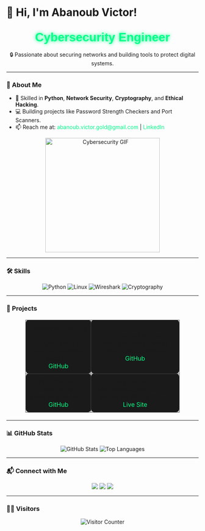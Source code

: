 # 👋 Hi, I'm Abanoub Victor!

<div align="center">
  <h2 style="color: #00ff88; font-family: 'Arial', sans-serif;">
    <span class="animated-text">Cybersecurity Engineer</span>
  </h2>
  <p>🔒 Passionate about securing networks and building tools to protect digital systems.</p>
</div>

---

### 🚀 About Me
- 🌱 Skilled in **Python**, **Network Security**, **Cryptography**, and **Ethical Hacking**.
- 💻 Building projects like Password Strength Checkers and Port Scanners.
- 📫 Reach me at: [abanoub.victor.gold@gmail.com](mailto:abanoub.victor.gold@gmail.com) | [LinkedIn](https://www.linkedin.com/in/abanoub-victor/)

<div align="center">
  <img src="https://media.giphy.com/media/26xBI73gWquF7MceY/giphy.gif" alt="Cybersecurity GIF" width="300"/>
</div>

---

### 🛠️ Skills
<div align="center">
  <img src="https://img.shields.io/badge/Python-3776AB?style=for-the-badge&logo=python&logoColor=white" alt="Python"/>
  <img src="https://img.shields.io/badge/Linux-FCC624?style=for-the-badge&logo=linux&logoColor=black" alt="Linux"/>
  <img src="https://img.shields.io/badge/Wireshark-1679A7?style=for-the-badge&logo=wireshark&logoColor=white" alt="Wireshark"/>
  <img src="https://img.shields.io/badge/Cryptography-007ACC?style=for-the-badge&logo=lock&logoColor=white" alt="Cryptography"/>
</div>

---

### 📂 Projects
<div align="center">
  <table>
    <tr>
      <td>
        <b>Password Strength Checker</b><br>
        A Python tool to evaluate password security.<br>
        <a href="https://github.com/Abanoub-Falcon/password-checker">GitHub</a>
      </td>
      <td>
        <b>File Encryption Tool</b><br>
        Encrypts/decrypts files using Fernet in Python.<br>
        <a href="https://github.com/Abanoub-Falcon/file-encryption">GitHub</a>
      </td>
    </tr>
    <tr>
      <td>
        <b>Port Scanner</b><br>
        Scans for open ports on a target IP.<br>
        <a href="https://github.com/Abanoub-Falcon/port-scanner">GitHub</a>
      </td>
      <td>
        <b>My Portfolio</b><br>
        My cybersecurity portfolio hosted on GitHub Pages.<br>
        <a href="https://Abanoub-Falcon.github.io">Live Site</a>
      </td>
    </tr>
  </table>
</div>

---

### 📊 GitHub Stats
<div align="center">
  <img src="https://github-readme-stats.vercel.app/api?username=Abanoub-Falcon&show_icons=true&theme=radical" alt="GitHub Stats"/>
  <img src="https://github-readme-stats.vercel.app/api/top-langs/?username=Abanoub-Falcon&layout=compact&theme=radical" alt="Top Languages"/>
</div>

---

### 📬 Connect with Me
<div align="center">
  <a href="https://github.com/Abanoub-Falcon"><img src="https://img.shields.io/badge/GitHub-181717?style=for-the-badge&logo=github&logoColor=white"/></a>
  <a href="https://www.linkedin.com/in/abanoub-victor/"><img src="https://img.shields.io/badge/LinkedIn-0077B5?style=for-the-badge&logo=linkedin&logoColor=white"/></a>
  <a href="mailto:abanoub.victor.gold@gmail.com"><img src="https://img.shields.io/badge/Email-D14836?style=for-the-badge&logo=gmail&logoColor=white"/></a>
</div>

---

### 🕵️‍♂️ Visitors
<div align="center">
  <img src="https://visitor-badge.laobi.icu/badge?page_id=Abanoub-Falcon.Abanoub-Falcon" alt="Visitor Counter"/>
</div>

<style>
  .animated-text {
    display: inline-block;
    animation: slideIn 2s ease-in-out infinite alternate;
    color: #00ff88;
    text-shadow: 0 0 10px #00ff88;
    font-size: 1.5em;
  }

  @keyframes slideIn {
    0% { transform: translateY(0); }
    100% { transform: translateY(-10px); }
  }

  table {
    border-collapse: collapse;
    width: 80%;
    margin: 20px auto;
  }

  td {
    padding: 10px;
    text-align: center;
    border: 1px solid #444;
    background: #1a1a1a;
    border-radius: 8px;
  }

  a {
    color: #00ff88;
    text-decoration: none;
  }

  a:hover {
    text-decoration: underline;
  }
</style>
